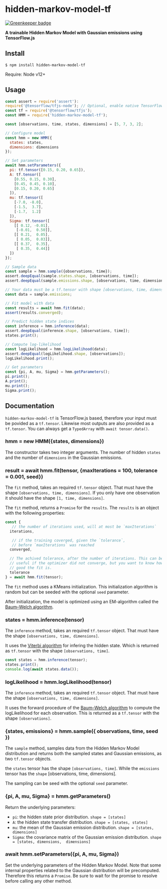 # hidden-markov-model-tf

[![Greenkeeper badge](https://badges.greenkeeper.io/nearform/node-hidden-markov-model-tf.svg)](https://greenkeeper.io/)

**A trainable Hidden Markov Model with Gaussian emissions using TensorFlow.js**

## Install

```
$ npm install hidden-markov-model-tf
```

Require: Node v12+

## Usage

```js
const assert = require('assert'):
require('@tensorflow/tfjs-node'); // Optional, enable native TensorFlow backend
const tf = require('@tensorflow/tfjs');
const HMM = require('hidden-markov-model-tf');

const [observations, time, states, dimensions] = [5, 7, 3, 2];

// Configure model
const hmm = new HMM({
  states: states,
  dimensions: dimensions
});

// Set parameters
await hmm.setParameters({
  pi: tf.tensor([0.15, 0.20, 0.65]),
  A: tf.tensor([
    [0.55, 0.15, 0.30],
    [0.45, 0.45, 0.10],
    [0.15, 0.20, 0.65]
  ]),
  mu: tf.tensor([
    [-7.0, -8.0],
    [-1.5,  3.7],
    [-1.7,  1.2]
  ]),
  Sigma: tf.tensor([
    [[ 0.12, -0.01],
     [-0.01,  0.50]],
    [[ 0.21,  0.05],
     [ 0.05,  0.03]],
    [[ 0.37,  0.35],
     [ 0.35,  0.44]]
  ])
});

// Sample data
const sample = hmm.sample({observations, time});
assert.deepEqual(sample.states.shape, [observations, time]);
assert.deepEqual(sample.emissions.shape, [observations, time, dimensions]);

// Your data must be a tf.tensor with shape [observations, time, dimensions]
const data = sample.emissions;

// Fit model with data
const results = await hmm.fit(data);
assert(results.converged);

// Predict hidden state indices
const inference = hmm.inference(data);
assert.deepEqual(inference.shape, [observations, time]);
states.print();

// Compute log-likelihood
const logLikelihood = hmm.logLikelihood(data);
assert.deepEqual(logLikelihood.shape, [observations]);
logLikelihood.print();

// Get parameters
const {pi, A, mu, Sigma} = hmm.getParameters();
pi.print();
A.print();
mu.print();
Sigma.print();
```

## Documentation

`hidden-markov-model-tf` is TensorFlow.js based, therefore your input must
be povided as a `tf.tensor`. Likewise most outputs are also provided as a
`tf.tensor`. You can always get a `TypedArray` with `await tensor.data()`.

### hmm = new HMM({states, dimensions})

The constructor takes two integer arguments. The number of hidden `states` and
the number of `dimensions` in the Gaussian emissions.

### result = await hmm.fit(tensor, {maxIterations = 100, tolerance = 0.001, seed})

The `fit` method, takes an required `tf.tensor` object. That must have the
shape `[observations, time, dimensions]`. If you only have one observation
it should have the shape `[1, time, dimensions]`.

The `fit` method, returns a `Promise` for the `results`. The `results` is
an object with the following properties:

```js
const {
   // the number of iterations used, will at most be `maxIterations`
  iterations,

   // if the training coverged, given the `tolerance`,
   // before `maxIterations` was reached
  converged,

  // The achived tolerance, after the number of iterations. This can be
  // useful if the optimizer did not converge, but you want to know how
  // good the fit is.
  tolerance
} = await hmm.fit(tensor);
```

The `fit` method uses a KMeans initialization. This initialization algorithm is
random but can be seeded with the optional `seed` parameter.

After initialization, the model is optimized using an EM-algorithm called
the [Baum–Welch algorithm](https://en.wikipedia.org/wiki/Baum%E2%80%93Welch_algorithm).

### states = hmm.inference(tensor)

The `inference` method, takes an required `tf.tensor` object. That must have
the shape `[observations, time, dimensions]`.

It uses the [Viterbi algorithm](https://en.wikipedia.org/wiki/Viterbi_algorithm)
for infering the hidden state. Which is returned as `tf.tensor` with the
shape `[observations, time]`.

```js
const states = hmm.inference(tensor);
states.print();
console.log(await states.data());
```

### logLikelihood = hmm.logLikelihood(tensor)

The `inference` method, takes an required `tf.tensor` object. That must have
the shape `[observations, time, dimensions]`.

It uses the forward procedure of the
[Baum–Welch algorithm](https://en.wikipedia.org/wiki/Baum%E2%80%93Welch_algorithm)
to compute the logLikelihood for each observation. This is returned as a
`tf.tensor` with the shape `[observations]`.

### {states, emissions} = hmm.sample({ observations, time, seed })

The `sample` method, samples data from the Hidden Markov Model distribution
and returns both the sampled states and Gaussian emissions, as two `tf.tensor`
objects.

the `states` tensor has the shape `[observations, time]`. While the `emissions`
tensor has the `shape` [observations, time, dimensions].

The sampling can be seed with the optional `seed` parameter.

### {pi, A, mu, Sigma} = hmm.getParameters()

Return the underlying parameters:

* `pi`: the hidden state prior distribution. `shape = [states]`
* `A`: the hidden state transfer distribution. `shape = [states, states]`
* `mu`: the mean of the Gaussian emission distribution. `shape = [states, dimensions]`
* `Sigma`: the covariance matrix of the Gaussian emission distribution. `shape = [states, dimensions,  dimensions]`

### await hmm.setParameters({pi, A, mu, Sigma})

Set the underlying parameters of the Hidden Markov Model. Note that some
internal properties related to the Gaussian distribution will be precomputed.
Therefore this returns a `Promise`. Be sure to wait for the promise to
resolve before calling any other method.
